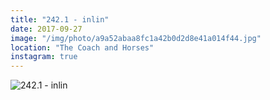```yaml
---
title: "242.1 - inlin"
date: 2017-09-27
image: "/img/photo/a9a52abaa8fc1a42b0d2d8e41a014f44.jpg"
location: "The Coach and Horses"
instagram: true
---
```


![242.1 - inlin](/img/photo/a9a52abaa8fc1a42b0d2d8e41a014f44.jpg)
